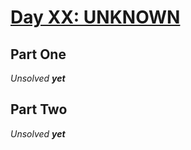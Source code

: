 # [Day XX: UNKNOWN](https://adventofcode.com/YYYY/day/XX)

## Part One

_Unsolved **yet**_

## Part Two

_Unsolved **yet**_
